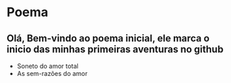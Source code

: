 # Poema
## Olá, Bem-vindo ao poema inicial,  ele marca o inicio das minhas primeiras aventuras no github
 - Soneto do amor total
 - As sem-razões do amor